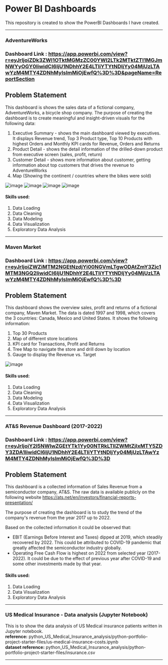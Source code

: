 # Power BI Dashboards
This repository is created to show the PowerBI Dashboards I have created.
***
### AdventureWorks
### Dashboard Link : https://app.powerbi.com/view?r=eyJrIjoiZDk3ZWI1OTktMGMzZC00YWI2LTk2MTktZTI1MGJmNWYyOGY0IiwidCI6IjU1NDhhY2E4LTliYTYtNDljYy04MjUzLTAwYzM4MTY4ZDNhMyIsImMiOjEwfQ%3D%3D&pageName=ReportSection

## Problem Statement

This dashboard is shows the sales data of a fictional company, AdventureWorks, a bicycle shop company.
The purpose of creating the dashboard is to create meaningful and insight-driven visuals for the following data:
1. Executive Summary - shows the main dashboard viewed by executives. It displays Revenue trend, Top 3 Product type, Top 10 Products with highest Orders and Monthly KPI cards for Revenue, Orders and Returns
2. Product Detail - shows the detail information of the drilled-down product from executive screen (sales, profit, return)
3. Customer Detail - shows more information about customer, getting information about top customers that drives the revenue to AdventureWorks
4. Map (Showing the continent / countries where the bikes were sold)

![image](https://github.com/CliffordDelaCruz/PowerBI_Dashboards/assets/123575331/eda13267-96a7-4997-8def-bba41846b45f)
![image](https://github.com/CliffordDelaCruz/PowerBI_Dashboards/assets/123575331/edc8da2b-2505-4316-8cf8-0ffdd3959f9e)
![image](https://github.com/CliffordDelaCruz/PowerBI_Dashboards/assets/123575331/69a5dcab-8666-44fe-b634-a62fb28be9c3)
![image](https://github.com/CliffordDelaCruz/PowerBI_Dashboards/assets/123575331/c25c471a-5518-4a43-8208-36631be983c6)

#### Skills used:
1. Data Loading
2. Data Cleaning
3. Data Modeling
4. Data Visualization
5. Exploratory Data Analysis
***
### Maven Market
### Dashboard Link : https://app.powerbi.com/view?r=eyJrIjoiZWZiMTM2NGEtNzdjYi00NGVmLTgwODAtZmY3Zjc1MTM3NGQ2IiwidCI6IjU1NDhhY2E4LTliYTYtNDljYy04MjUzLTAwYzM4MTY4ZDNhMyIsImMiOjEwfQ%3D%3D

## Problem Statement

This dashboard shows the overview sales, profit and returns of a fictional company, Maven Market.
The data is dated 1997 and 1998, which covers the 3 countries: Canada, Mexico and United States.
It shows the following information:
1. Top 30 Products
2. Map of different store locations
3. KPI card for Transactions, Profit and Returns
4. Tree Map to navigate the store and drill down by location
5. Gauge to display the Revenue vs. Target
   
![image](https://github.com/CliffordDelaCruz/PowerBI_Dashboards/assets/123575331/ccb9a266-c118-47e3-8be1-7359a0c7f469)

#### Skills used:
1. Data Loading
2. Data Cleaning
3. Data Modeling
4. Data Visualization
5. Exploratory Data Analysis
***
### AT&amp;S Revenue Dashboard (2017-2022)
### Dashboard Link : https://app.powerbi.com/view?r=eyJrIjoiY2I5NWIwZGEtYTk1Yy00NTRkLTllZWMtZjIxMTY5ZDY3ZDA1IiwidCI6IjU1NDhhY2E4LTliYTYtNDljYy04MjUzLTAwYzM4MTY4ZDNhMyIsImMiOjEwfQ%3D%3D

## Problem Statement

This dashboard is a collected information of Sales Revenue from a semiconductor company, AT&S. The raw data is available publicly on the following website https://ats.net/en/investors/financial-reports-presentation/

The purpose of creating the dashboard is to study the trend of the company's revenue from the year 2017 up to 2022.

Based on the collected information it could be observed that:
* EBIT (Earnings Before Interest and Taxes) dipped at 2019, which steadily recovered by 2022. This could be attributed to COVID-19 pandemic that greatly affected the semiconductor industry globally.
* Operating Free Cash Flow is highest on 2022 from selected year (2017-2022). It could be due to the effect of previous year after COVID-19 and some other investments made by that year.

#### Skills used:
1. Data Loading
2. Data Visualization
3. Exploratory Data Analysis
***
### US Medical Insurance - Data analysis (Jupyter Notebook)

This is to show the data analysis of US Medical insurance patients written in Jupyter notebook.  
**reference:** python_US_Medical_Insurance_analysis/python-portfolio-project-starter-files/us-medical-insurance-costs.ipynb  
**dataset reference:** python_US_Medical_Insurance_analysis/python-portfolio-project-starter-files/insurance.csv
***
